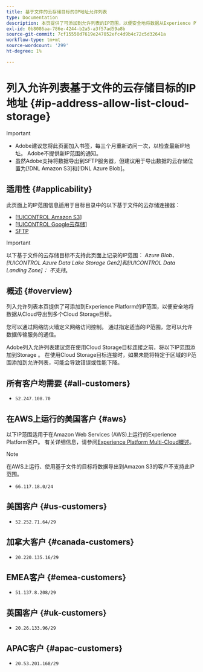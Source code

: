 ```yaml
---
title: 基于文件的云存储目标的IP地址允许列表
type: Documentation
description: 本页提供了可添加到允许列表的IP范围，以便安全地将数据从Experience Platform导出到云存储目标。
exl-id: 0b8086aa-786e-4244-b2a5-a3f57ad59a8b
source-git-commit: 7cf15550d7619e247052efc4d9b4c72c5d32641a
workflow-type: tm+mt
source-wordcount: '299'
ht-degree: 1%

---
```


# 列入允许列表基于文件的云存储目标的IP地址 {#ip-address-allow-list-cloud-storage}

>[!IMPORTANT]
>
> * Adobe建议您将此页面加入书签，每三个月重新访问一次，以检查最新IP地址。 Adobe不提供新IP范围的通知。
> * 虽然Adobe支持将数据导出到SFTP服务器，但建议用于导出数据的云存储位置为[!DNL Amazon S3]和[!DNL Azure Blob]。

## 适用性 {#applicability}

此页面上的IP范围信息适用于目标目录中的以下基于文件的云存储连接器：

* [[!UICONTROL Amazon S3]](./amazon-s3.md)
* [[!UICONTROL Google云存储]](google-cloud-storage.md)
* [SFTP](./sftp.md)

>[!IMPORTANT]
>
>以下基于文件的云存储目标不支持此页面上记录的IP范围： *Azure Blob、[!UICONTROL Azure Data Lake Storage Gen2]和[!UICONTROL Data Landing Zone]： 不支持*。

## 概述 {#overview}

列入允许列表本页提供了可添加到Experience Platform的IP范围，以便安全地将数据从Cloud导出到多个Cloud Storage目标。

您可以通过网络防火墙定义网络访问控制。 通过指定适当的IP范围，您可以允许数据传输服务的通信。

Adobe列入允许列表建议您在使用Cloud Storage目标连接之前，将以下IP范围添加到Storage 。 在使用Cloud Storage目标连接时，如果未能将特定于区域的IP范围添加到允许列表，可能会导致错误或性能下降。

## 所有客户均需要 {#all-customers}

* `52.247.108.70`

## 在AWS上运行的美国客户 {#aws}

以下IP范围适用于在Amazon Web Services (AWS)上运行的Experience Platform客户。 有关详细信息，请参阅[Experience Platform Multi-Cloud概述](../../../landing/multi-cloud.md)。

>[!NOTE]
>
>在AWS上运行、使用基于文件的目标将数据导出到Amazon S3的客户不支持此IP范围。

* `66.117.18.0/24`

## 美国客户 {#us-customers}

* `52.252.71.64/29`

## 加拿大客户 {#canada-customers}

* `20.220.135.16/29`

## EMEA客户 {#emea-customers}

* `51.137.8.208/29`

## 英国客户 {#uk-customers}

* `20.26.133.96/29`

## APAC客户 {#apac-customers}

* `20.53.201.168/29`
